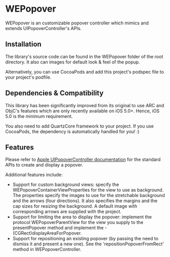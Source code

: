 WEPopover
====================

WEPopover is an customizable popover controller which mimics and extends UIPopoverController's APIs.


Installation
--------------------

The library's source code can be found in the WEPopover folder of the root directory. It also can images for default
look & feel of the popup.

Alternatively, you can use CocoaPods and add this project's podspec file to your project's podfile.


Dependencies & Compatibility
--------------------

This library has been significantly improved from its original to use ARC and ObjC's features which are only recently available on iOS 5.0+. Hence, iOS 5.0 is the minimum requirement.

You also need to add QuartzCore framework to your project. If you use CocoaPods, the dependency is automatically
handled for you! :)


Features
--------------------

Please refer to [Apple UIPopoverController documentation](https://developer.apple.com/library/ios/documentation/uikit/reference/UIPopoverController_class/Reference/Reference.html) for the standard APIs to create and display a popover.

Additional features include:
- Support for custom background views: specify the WEPopoverContainerViewProperties for the view to use as background. The properties specify the images to use for the stretchable background and the arrows (four directions). It also specifies the margins and the cap sizes for resizing the background. A default image with corresponding arrows are supplied with the project.
- Support for limiting the area to display the popover: implement the protocol WEPopoverParentView for the view you supply to the presentPopover method and implement the - (CGRect)displayAreaForPopover.
- Support for repositioning an existing popover (by passing the need to dismiss it and present a new one). See the 'repositionPopoverFromRect' method in WEPopoverController.

